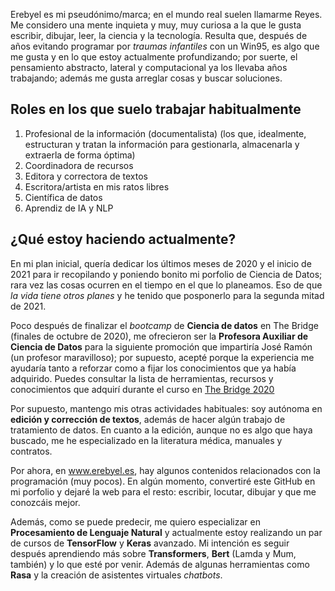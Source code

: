Erebyel es mi pseudónimo/marca; en el mundo real suelen llamarme Reyes. Me considero una mente inquieta y muy, muy curiosa a la que le gusta escribir, dibujar, leer, la ciencia y la tecnología. Resulta que, después de años evitando programar por *traumas infantiles* con un Win95, es algo que me gusta y en lo que estoy actualmente profundizando; por suerte, el pensamiento abstracto, lateral y computacional ya los llevaba años trabajando; además me gusta arreglar cosas y buscar soluciones.

## Roles en los que suelo trabajar habitualmente
1. Profesional de la información (documentalista) (los que, idealmente, estructuran y tratan la información para gestionarla, almacenarla y extraerla de forma óptima)
2. Coordinadora de recursos
3. Editora y correctora de textos
4. Escritora/artista en mis ratos libres
5. Científica de datos
6. Aprendiz de IA y NLP

## ¿Qué estoy haciendo actualmente?
En mi plan inicial, quería dedicar los últimos meses de 2020 y el inicio de 2021 para ir recopilando y poniendo bonito mi porfolio de Ciencia de Datos; rara vez las cosas ocurren en el tiempo en el que lo planeamos. Eso de que *la vida tiene otros planes* y he tenido que posponerlo para la segunda mitad de 2021.

Poco después de finalizar el *bootcamp* de **Ciencia de datos** en The Bridge (finales de octubre de 2020), me ofrecieron ser la **Profesora Auxiliar de Ciencia de Datos** para la siguiente promoción que impartiría José Ramón (un profesor maravilloso); por supuesto, acepté porque la experiencia me ayudaría tanto a reforzar como a fijar los conocimientos que ya había adquirido. Puedes consultar la lista de herramientas, recursos y conocimientos que adquirí durante el curso en [The Bridge 2020](https://github.com/Erebyel/Erebyel/blob/bd0a1c43059746829964be01e7df7afb5fcb0a50/TheBridge-2020.md)

Por supuesto, mantengo mis otras actividades habituales: soy autónoma en **edición y corrección de textos**, además de hacer algún trabajo de tratamiento de datos. En cuanto a la edición, aunque no es algo que haya buscado, me he especializado en la literatura médica, manuales y contratos.

Por ahora, en www.erebyel.es, hay algunos contenidos relacionados con la programación (muy pocos). En algún momento, convertiré este GitHub en mi porfolio y dejaré la web para el resto: escribir, locutar, dibujar y que me conozcáis mejor.

Además, como se puede predecir, me quiero especializar en **Procesamiento de Lenguaje Natural** y actualmente estoy realizando un par de cursos de **TensorFlow** y **Keras** avanzado. Mi intención es seguir después aprendiendo más sobre **Transformers**, **Bert** (Lamda y Mum, también) y lo que esté por venir. Además de algunas herramientas como **Rasa** y la creación de asistentes virtuales *chatbots*.
